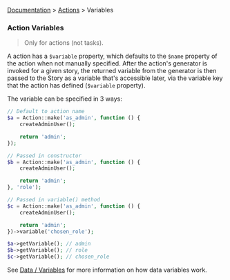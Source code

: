 [Documentation](/docs/documentation.md) > [Actions](/docs/actions.md) > Variables

### Action Variables

> Only for actions (not tasks).

A action has a `$variable` property, which defaults to the `$name` property of the action when not manually specified. After the action's generator is invoked for a given story, the returned variable from the generator is then passed to the Story as a variable that's accessible later, via the variable key that the action has defined (`$variable` property).

The variable can be specified in 3 ways:

```php
// Default to action name
$a = Action::make('as_admin', function () {
    createAdminUser();

    return 'admin';
});

// Passed in constructor
$b = Action::make('as_admin', function () {
    createAdminUser();

    return 'admin';
}, 'role');

// Passed in variable() method
$c = Action::make('as_admin', function () {
    createAdminUser();

    return 'admin';
})->variable('chosen_role');

$a->getVariable(); // admin
$b->getVariable(); // role
$c->getVariable(); // chosen_role
```

See [Data / Variables](/docs/stories/data-variables.md) for more information on how data variables work.
